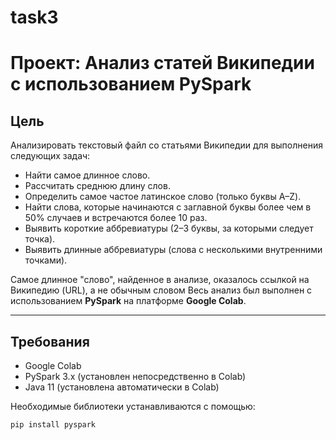 # task3
# Проект: Анализ статей Википедии с использованием PySpark

## Цель

Анализировать текстовый файл со статьями Википедии для выполнения следующих задач:
- Найти самое длинное слово.
- Рассчитать среднюю длину слов.
- Определить самое частое латинское слово (только буквы A–Z).
- Найти слова, которые начинаются с заглавной буквы более чем в 50% случаев и встречаются более 10 раз.
- Выявить короткие аббревиатуры (2–3 буквы, за которыми следует точка).
- Выявить длинные аббревиатуры (слова с несколькими внутренними точками).

Самое длинное "слово", найденное в анализе, оказалось ссылкой на Википедию (URL), а не обычным словом
Весь анализ был выполнен с использованием **PySpark** на платформе **Google Colab**.

---

## Требования

- Google Colab
- PySpark 3.x (установлен непосредственно в Colab)
- Java 11 (установлена автоматически в Colab)

Необходимые библиотеки устанавливаются с помощью:
```bash
pip install pyspark
